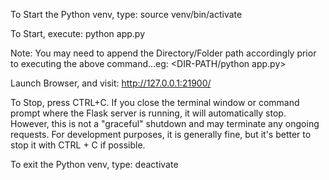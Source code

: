 To Start the Python venv, type: source venv/bin/activate

To Start, execute: python app.py

Note: You may need to append the Directory/Folder path accordingly prior to executing 
the above command...eg: <DIR-PATH/python app.py>

Launch Browser, and visit: http://127.0.0.1:21900/

To Stop, press CTRL+C.
If you close the terminal window or command prompt where the Flask server is running, it will automatically stop. However, this is not a "graceful" shutdown and may terminate any ongoing requests. For development purposes, it is generally fine, but it's better to stop it with CTRL + C if possible.

To exit the Python venv, type: deactivate